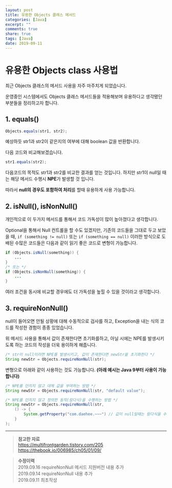 ```yaml
---
layout: post
title: 유용한 Objects 클래스 메서드
categories: [Java]
excerpt: ""
comments: true
share: true
tags: [Java]
date: 2019-09-11
---
```


# 유용한 Objects class 사용법

최근 Objects 클래스의 메서드 사용을 자주 마주치게 되었습니다.

운영중인 시스템에서도 Objects 클래스 메서드들을 적용해보며 유용하다고 생각됐던 부분들을 정리하고자 합니다.

## 1. equals()

```java
Objects.equals(str1, str2);
```
예상하듯 str1과 str2이 같은지의 여부에 대해 boolean 값을 반환합니다.

다음 코드와 비교해보겠습니다.

```java
str1.equals(str2);
```

다음코드의 목적도 str1과 str2를 비교한 결과를 얻는 것입니다.
하지만 str1이 null일 때는 해당 메서드 수행시 **NPE**가 발생할 것 입니다.

따라서 **null의 경우도 포함하여 처리**를 할때 유용하게 사용 가능합니다.

## 2. isNull(), isNonNull()

개인적으로 이 두가지 메서드를 통해서 코드 가독성이 많이 높아졌다고 생각합니다.

Optional을 통해서 Null 컨트롤을 할 수도 있겠지만, 기존의 코드들을 그대로 두고 보았을 때, `if (something != null)` 또는 `if (something == null)` 이러한 방식으로 도배된 수많은 코드들은 다음과 같이 읽기 좋은 코드로 변형이 가능합니다.

```java
if (Objects.isNull(something)) {
    ...
}
/* 또는 */
if (Objects.isNonNull(something)) {
    ...
}
```

여러 조건을 동시에 비교할 경우에도 더 가독성을 높힐 수 있을 것이라고 생각합니다.

## 3. requireNonNull()

null이 들어오면 안될 상황에 대해 수동적으로 검사를 하고, Exception을 내는 식의 코드를 작성한 경험이 종종 있었습니다.

위 메서드 사용을 통해서 값이 존재한다면 초기화를하고, 아닐 시에는 NPE를 발생시키도록 하는 코드의 작성을 더욱 용이하게 해줍니다.

```java
/* str이 null이라면 NPE를 발생시키고, 값이 존재한다면 newStr을 초기화한다 */
String newStr = Objects.requireNonNull(str);
```

변형으로 아래와 같이 사용하는 것도 가능합니다.
**(아래 예시는 Java 9부터 사용이 가능합니다)**

```java
/* NPE를 던지지 않고 대체 값을 부여하는 방법 */
String newStr = Objects.requireNonNull(str, "default value");

/* NPE를 던지지 않고 정의한 동작(람다식)을 수행하는 방법 */
String newStr = Objects.requireNonNull(str, 
    () -> {
        System.getProperty("com.daehee.~~~") // 값이 null일때는 람다식을 수행
    }
);

```

___

>**참고한 자료**  
https://multifrontgarden.tistory.com/205  
https://thebook.io/006985/ch05/01/09/

>**수정이력**  
2019.09.16 requireNonNull 메서드 지원버전 내용 추가    
2019.09.14 requireNonNull 내용 추가  
2019.09.11 최초작성
